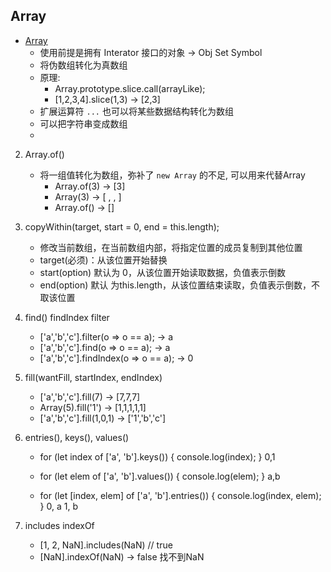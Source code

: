 ## Array

- [Array](#array)
    + 使用前提是拥有 Interator 接口的对象 -> Obj Set Symbol
    + 将伪数组转化为真数组
    + 原理:
        + Array.prototype.slice.call(arrayLike);
        + [1,2,3,4].slice(1,3) -> [2,3]
    + 扩展运算符 `...` 也可以将某些数据结构转化为数组
    + 可以把字符串变成数组
    + 

2. Array.of()
    + 将一组值转化为数组，弥补了 `new Array` 的不足, 可以用来代替Array
        + Array.of(3) -> [3]
        + Array(3) -> [ , , ]
        + Array.of() -> []

3. copyWithin(target, start = 0, end = this.length);
    + 修改当前数组，在当前数组内部，将指定位置的成员复制到其他位置
    + target(必须)：从该位置开始替换
    + start(option) 默认为 0，从该位置开始读取数据，负值表示倒数
    + end(option) 默认 为this.length，从该位置结束读取，负值表示倒数，不取该位置

4. find() findIndex filter
    + ['a','b','c'].filter(o => o == a); -> a
    + ['a','b','c'].find(o => o == a); -> a
    + ['a','b','c'].findIndex(o => o == a); -> 0

5. fill(wantFill, startIndex, endIndex)
    + ['a','b','c'].fill(7) -> [7,7,7]
    + Array(5).fill('1') -> [1,1,1,1,1]
    + ['a','b','c'].fill(1,0,1) -> ['1','b','c']

6. entries(), keys(), values()
    + for (let index of ['a', 'b'].keys()) {
        console.log(index);
        }
        0,1

    + for (let elem of ['a', 'b'].values()) {
        console.log(elem);
        }
        a,b

    + for (let [index, elem] of ['a', 'b'].entries()) {
        console.log(index, elem);
        }
        0, a
        1, b

7. includes indexOf
    + [1, 2, NaN].includes(NaN) // true
    + [NaN].indexOf(NaN) -> false 找不到NaN
